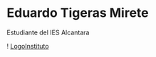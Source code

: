 # Eduardo Tigeras Mirete

Estudiante del IES Alcantara

! [LogoInstituto](/images/LogoAlcantara.png)
